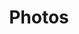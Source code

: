 ---
title: Photos
permalink: false
translationKey: "apolloPictures"
eleventyNavigation:
  key: Photos
  parent: Apollo
  order: 3
---